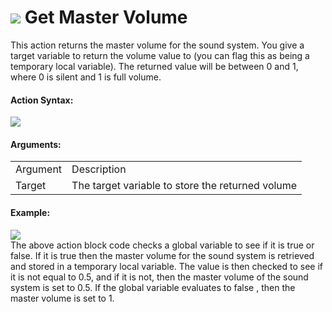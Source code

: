 #  ![](https://gms.magecorn.com/Manual/assets/Images/Scripting_Reference/Drag_And_Drop/Reference/Audio/i_Audio_Get_Master_Volume.png) Get Master Volume

This action returns the master volume for the sound system. You give a
target variable to return the volume value to (you can flag this as
being a temporary local variable). The returned value will be between 0
and 1, where 0 is silent and 1 is full volume.

#### Action Syntax:

  
![](https://gms.magecorn.com/Manual/assets/Images/Scripting_Reference/Drag_And_Drop/Reference/Audio/a_Audio_Get_Master_Volume.png)  

#### Arguments:

|          |                                                  |
|----------|--------------------------------------------------|
| Argument | Description                                      |
| Target   | The target variable to store the returned volume |

#### Example:

  
![](https://gms.magecorn.com/Manual/assets/Images/Scripting_Reference/Drag_And_Drop/Reference/Audio/e_Audio_Set_Master_Volume.png)  
The above action block code checks a global variable to see if it is
true or false. If it is true then the master volume for the sound system
is retrieved and stored in a temporary local variable. The value is then
checked to see if it is not equal to 0.5, and if it is not, then the
master volume of the sound system is set to 0.5. If the global variable
evaluates to false , then the master volume is set to 1.
